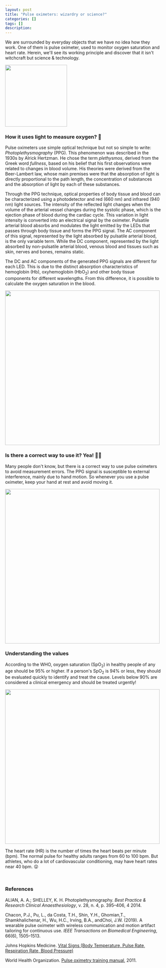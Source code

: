 ```yaml
---
layout: post
title: "Pulse oximeters: wizardry or science?"
categories: []
tags: []
description:
---
```


We are surrounded by everyday objects that we have no idea how they work. One of them is pulse oximeter, used to monitor oxygen saturation and heart rate. Herein, we'll see its working principle and discover that it isn't witchcraft but science & technology.

<img src="https://raw.githubusercontent.com/ccaique-lima/webpage/gh-pages/assets/gollum_oximeter.png" width="200px" height="auto">

<br>

### How it uses light to measure oxygen? 🤔

Pulse oximeters use simple optical technique but not so simple to write: _Photoplethysmography_ (PPG). This phenomenon was described in the 1930s by Alrick Hertzman. He chose the term _plethysmos_, derived from the Greek word _fullness_, based on his belief that his first observations were related to changes in blood volume. His theories were derived from the Beer-Lambert law, whose main premises were that the absorption of light is directly proportional to the path length, the concentration of substances and the absorption of light by each of these substances.

Through the PPG technique, optical properties of body tissue and blood can be characterized using a photodetector and red (660 nm) and infrared (940 nm) light sources. The intensity of the reflected light changes when the volume of the arterial vessel changes during the systolic phase, which is the ejection phase of blood during the cardiac cycle. This variation in light intensity is converted into an electrical signal by the oximeter. Pulsatile arterial blood absorbs and modulates the light emitted by the LEDs that passes through body tissue and forms the PPG signal. The AC component of this signal, represented by the light absorbed by pulsatile arterial blood, is the only variable term. While the DC component, represented by the light absorbed by non-pulsatile arterial blood, venous blood and tissues such as skin, nerves and bones, remains static.

The DC and AC components of the generated PPG signals are different for each LED. This is due to the distinct absorption characteristics of hemoglobin (Hb), oxyhemoglobin (HbO<sub>2</sub>) and other body tissue components for different wavelengths. From this difference, it is possible to calculate the oxygen saturation in the blood.

<img src="https://raw.githubusercontent.com/ccaique-lima/webpage/gh-pages/assets/ppg_diagram.png" width="500px" height="auto">

<br>

### Is there a correct way to use it? Yea! 👍🏽

Many people don't know, but there is a correct way to use pulse oximeters to avoid measurement errors. The PPG signal is susceptible to external interference, mainly due to hand motion. So whenever you use a pulse oximeter, keep your hand at rest and avoid moving it.

<img src="https://raw.githubusercontent.com/ccaique-lima/webpage/gh-pages/assets/michelangelo_oximeter.png" width="500px" height="auto">

<br>

### Understanding the values

According to the WHO, oxygen saturation (SpO<sub>2</sub>) in healthy people of any age should be 95% or higher. If a person's SpO<sub>2</sub> is 94% or less, they should be evaluated quickly to identify and treat the cause. Levels below 90% are considered a clinical emergency and should be treated urgently!

<img src="https://raw.githubusercontent.com/ccaique-lima/webpage/gh-pages/assets/spo2_level.png" width="500px" height="auto">

The heart rate (HR) is the number of times the heart beats per minute (bpm). The normal pulse for healthy adults ranges from 60 to 100 bpm. But athletes, who do a lot of cardiovascular conditioning, may have heart rates near 40 bpm. 😲

<br>

### References

ALIAN, A. A.; SHELLEY, K. H. Photoplethysmography. _Best Practice & Research Clinical Anaesthesiology_, v. 28, n. 4, p. 395–406, 4 2014.

Chacon, P.J., Pu, L., da Costa, T.H., Shin, Y.H., Ghomian,T., Shamkhalichenar, H., Wu, H.C., Irving, B.A., andChoi, J.W. (2019). A wearable pulse oximeter with wireless  communication and motion artifact tailoring for continuous use. _IEEE Transactions on Biomedical Engineering_, 66(6), 1505–1513.

Johns Hopkins Medicine. [Vital Signs (Body Temperature, Pulse Rate, Respiration Rate, Blood Pressure)](https://www.hopkinsmedicine.org/health/conditions-and-diseases/vital-signs-body-temperature-pulse-rate-respiration-rate-blood-pressure)

World Health Organization. [Pulse oximetry training manual](https://www.who.int/patientsafety/safesurgery/pulse_oximetry/who_ps_pulse_oxymetry_training_manual_en.pdf), 2011.






